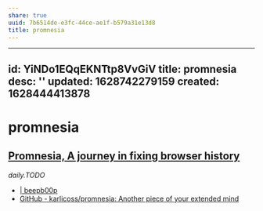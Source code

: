 ```yaml
---
share: true
uuid: 7b6514de-e3fc-44ce-ae1f-b579a31e13d8
title: promnesia
---
```

---
id: YiNDo1EQqEKNTtp8VvGiV
title: promnesia
desc: ''
updated: 1628742279159
created: 1628444413878
---
# promnesia
[Promnesia, A journey in fixing browser history](https://beepb00p.xyz/promnesia.html)
-------------------------------------------------------------------------------------

_daily.TODO_

* [ | beepb00p](https://beepb00p.xyz/promnesia.html)
* [GitHub - karlicoss/promnesia: Another piece of your extended mind](https://github.com/karlicoss/promnesia)